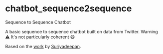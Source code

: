 # chatbot_sequence2sequence
Sequence to Sequence Chatbot

A basic sequence to sequence chatbot built on data from Twitter. Warning :warning: It's not particularly coherent :smile:

Based on the [work](https://github.com/suriyadeepan/practical_seq2seq) by [Suriyadeepan](https://github.com/suriyadeepan).
